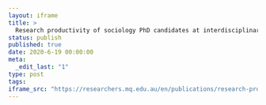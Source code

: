 ```yaml
---
layout: iframe
title: >
  Research productivity of sociology PhD candidates at interdisciplinary schools of social science at elite Australian universities, 2013–17: a gender perspective
status: publish
published: true
date: 2020-6-19 00:00:00
meta:
  _edit_last: "1"
type: post
tags:
iframe_src: "https://researchers.mq.edu.au/en/publications/research-productivity-of-sociology-phd-candidates-at-interdiscipl"
---
```

        